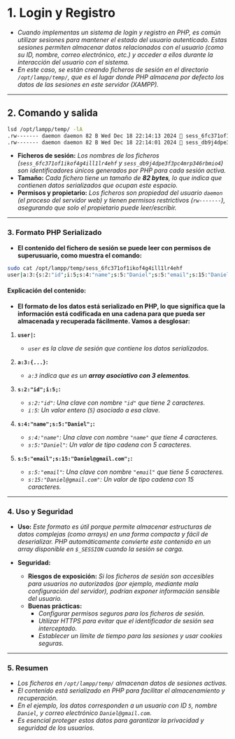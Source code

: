 <!-- Author: Daniel Benjamin Perez Morales -->
<!-- GitHub: https://github.com/D4nitrix13 -->
<!-- GitLab: https://gitlab.com/D4nitrix13 -->
<!-- Email: danielperezdev@proton.me -->

# **1. Login y Registro**

- *Cuando implementas un sistema de login y registro en PHP, es común utilizar sesiones para mantener el estado del usuario autenticado. Estas sesiones permiten almacenar datos relacionados con el usuario (como su ID, nombre, correo electrónico, etc.) y acceder a ellos durante la interacción del usuario con el sistema.*
- *En este caso, se están creando ficheros de sesión en el directorio `/opt/lampp/temp/`, que es el lugar donde PHP almacena por defecto los datos de las sesiones en este servidor (XAMPP).*

---

## **2. Comando y salida**

```bash
lsd /opt/lampp/temp/ -lA
.rw------- daemon daemon 82 B Wed Dec 18 22:14:13 2024  sess_6fc371of1ikof4g4ill1lr4ehf
.rw------- daemon daemon 82 B Wed Dec 18 22:14:01 2024  sess_db9j4dpe3f3pc4mrp346rbmio4
```

- **Ficheros de sesión:** *Los nombres de los ficheros (`sess_6fc371of1ikof4g4ill1lr4ehf` y `sess_db9j4dpe3f3pc4mrp346rbmio4`) son identificadores únicos generados por PHP para cada sesión activa.*
- **Tamaño:** *Cada fichero tiene un tamaño de **82 bytes**, lo que indica que contienen datos serializados que ocupan este espacio.*
- **Permisos y propietario:** *Los ficheros son propiedad del usuario `daemon` (el proceso del servidor web) y tienen permisos restrictivos (`rw-------`), asegurando que solo el propietario puede leer/escribir.*

---

### **3. Formato PHP Serializado**

- **El contenido del fichero de sesión se puede leer con permisos de superusuario, como muestra el comando:**

```bash
sudo cat /opt/lampp/temp/sess_6fc371of1ikof4g4ill1lr4ehf
user|a:3:{s:2:"id";i:5;s:4:"name";s:5:"Daniel";s:5:"email";s:15:"Daniel@gmail.com";}
```

#### **Explicación del contenido:**

- **El formato de los datos está serializado en PHP, lo que significa que la información está codificada en una cadena para que pueda ser almacenada y recuperada fácilmente. Vamos a desglosar:**

1. **`user|`:**
   - *`user` es la clave de sesión que contiene los datos serializados.*

2. **`a:3:{...}`:**
   - *`a:3` indica que es un **array asociativo con 3 elementos**.*

3. **`s:2:"id";i:5;`:**
   - *`s:2:"id"`: Una clave con nombre `"id"` que tiene 2 caracteres.*
   - *`i:5`: Un valor entero (`5`) asociado a esa clave.*

4. **`s:4:"name";s:5:"Daniel";`:**
   - *`s:4:"name"`: Una clave con nombre `"name"` que tiene 4 caracteres.*
   - *`s:5:"Daniel"`: Un valor de tipo cadena con 5 caracteres.*

5. **`s:5:"email";s:15:"Daniel@gmail.com";`:**
   - *`s:5:"email"`: Una clave con nombre `"email"` que tiene 5 caracteres.*
   - *`s:15:"Daniel@gmail.com"`: Un valor de tipo cadena con 15 caracteres.*

---

### **4. Uso y Seguridad**

- **Uso:** *Este formato es útil porque permite almacenar estructuras de datos complejas (como arrays) en una forma compacta y fácil de deserializar. PHP automáticamente convierte este contenido en un array disponible en `$_SESSION` cuando la sesión se carga.*

- **Seguridad:**
  - **Riesgos de exposición:** *Si los ficheros de sesión son accesibles para usuarios no autorizados (por ejemplo, mediante mala configuración del servidor), podrían exponer información sensible del usuario.*
  - **Buenas prácticas:**
    - *Configurar permisos seguros para los ficheros de sesión.*
    - *Utilizar HTTPS para evitar que el identificador de sesión sea interceptado.*
    - *Establecer un límite de tiempo para las sesiones y usar cookies seguras.*

---

### **5. Resumen**

- *Los ficheros en `/opt/lampp/temp/` almacenan datos de sesiones activas.*
- *El contenido está serializado en PHP para facilitar el almacenamiento y recuperación.*
- *En el ejemplo, los datos corresponden a un usuario con ID `5`, nombre `Daniel`, y correo electrónico `Daniel@gmail.com`.*
- *Es esencial proteger estos datos para garantizar la privacidad y seguridad de los usuarios.*

